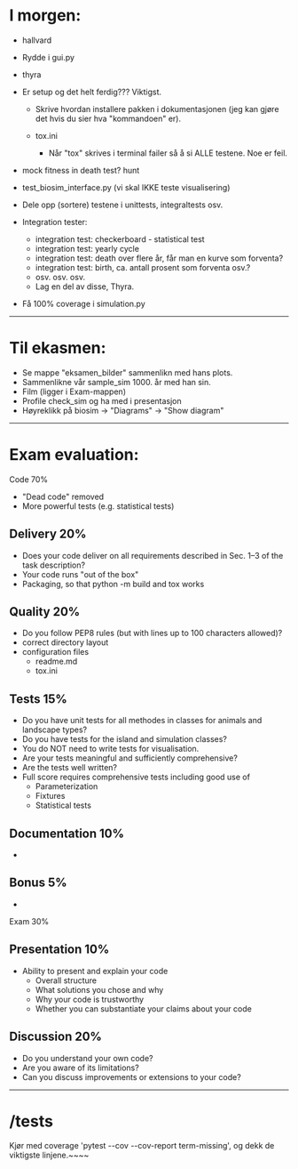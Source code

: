 I morgen:
=========
- hallvard
* Rydde i gui.py

- thyra
* Er setup og det helt ferdig??? Viktigst.
  * Skrive hvordan installere pakken i dokumentasjonen (jeg kan gjøre det hvis du sier hva 
    "kommandoen" er).
  
  * tox.ini
    * Når "tox" skrives i terminal failer så å si ALLE testene. Noe er feil.


* mock fitness in death test? hunt
* test_biosim_interface.py (vi skal IKKE teste visualisering)
* Dele opp (sortere) testene i unittests, integraltests osv.
* Integration tester:
  * integration test: checkerboard - statistical test
  * integration test: yearly cycle
  * integration test: death over flere år, får man en kurve som forventa?
  * integration test: birth, ca. antall prosent som forventa osv.?
  * osv. osv. osv.
  * Lag en del av disse, Thyra.
* Få 100% coverage i simulation.py

---------------------------------------------------------------------------------------------------

Til ekasmen:
============
* Se mappe "eksamen_bilder" sammenlikn med hans plots.
* Sammenlikne vår sample_sim 1000. år med han sin.
* Film (ligger i Exam-mappen)
* Profile check_sim og ha med i presentasjon
* Høyreklikk på biosim -> "Diagrams" -> "Show diagram"

---------------------------------------------------------------------------------------------------

Exam evaluation:
================

Code 70%

* "Dead code" removed
* More powerful tests (e.g. statistical tests)

Delivery 20%
------------
* Does your code deliver on all requirements described in Sec. 1–3 of the task description?
* Your code runs "out of the box"
* Packaging, so that python -m build and tox works

Quality 20%
-----------
* Do you follow PEP8 rules (but with lines up to 100 characters allowed)?
* correct directory layout
* configuration files
  - readme.md
  - tox.ini

Tests 15%
---------
* Do you have unit tests for all methodes in classes for animals and landscape types?
* Do you have tests for the island and simulation classes?
* You do NOT need to write tests for visualisation.
* Are your tests meaningful and sufficiently comprehensive?
* Are the tests well written?
* Full score requires comprehensive tests including good use of 
  - Parameterization
  - Fixtures 
  - Statistical tests

Documentation 10%
-----------------
* 

Bonus 5%
--------
* 

Exam 30%

Presentation 10%
-----------------
* Ability to present and explain your code 
  - Overall structure
  - What solutions you chose and why
  - Why your code is trustworthy
  - Whether you can substantiate your claims about your code

Discussion 20%
--------------
* Do you understand your own code?
* Are you aware of its limitations?
* Can you discuss improvements or extensions to your code?

---------------------------------------------------------------------------------------------------

/tests
======

Kjør med coverage 'pytest --cov --cov-report term-missing', og dekk de viktigste linjene.~~~~
